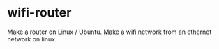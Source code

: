 # wifi-router
Make a router on Linux / Ubuntu. Make a wifi network from an ethernet network on linux.
